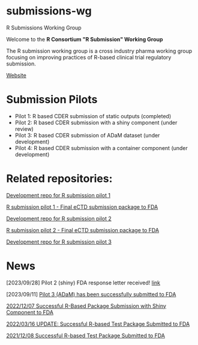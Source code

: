 # submissions-wg
R Submissions Working Group

  Welcome to the **R Consortium "R Submission" Working Group** 
  
  The R submission working group is a cross industry pharma working group
  focusing on improving practices of R-based 
  clinical trial regulatory submission.
  
  [Website](https://rconsortium.github.io/submissions-wg/)
  
# Submission Pilots

- Pilot 1: R based CDER submission of static outputs (completed)
- Pilot 2: R based CDER submission with a shiny component (under review)
- Pilot 3: R based CDER submission of ADaM dataset (under development)
- Pilot 4: R based CDER submission with a container component (under development)
  
  
# Related repositories:


[Development repo for R submission pilot 1](https://github.com/RConsortium/submissions-pilot1)

[R submission pilot 1 - Final eCTD submission package to FDA](https://github.com/RConsortium/submissions-pilot1-to-fda)

[Development repo for R submission pilot 2](https://github.com/RConsortium/submissions-pilot2)

[R submission pilot 2 - Final eCTD submission package to FDA](https://github.com/RConsortium/submissions-pilot2-to-fda)

[Development repo for R submission pilot 3](https://github.com/RConsortium/submissions-pilot3-adam)

# News

[2023/09/28] Pilot 2 (shiny) FDA response letter received! [link](https://github.com/RConsortium/submissions-wg/blob/0f1dc5c30985d413f75d196c2b6caa96231b26ee/_Documents/Summary_R_Pilot2_Submission%2027SEP2023.pdf)

[2023/09/11] [Pilot 3 (ADaM) has been successfully submitted to FDA](https://www.r-consortium.org/announcement/2023/09/11/first-publicly-available-r-based-submission-package-submitted-to-fda-pilot-3)

[2022/12/07 Successful R-Based Package Submission with Shiny Component to FDA](https://www.r-consortium.org/blog/2022/12/07/update-successful-r-based-package-submission-with-shiny-component-to-fda)

[2022/03/16 UPDATE: Successful R-based Test Package Submitted to FDA](https://www.r-consortium.org/blog/2022/03/16/update-successful-r-based-test-package-submitted-to-fda)

[2021/12/08 Successful R-based Test Package Submitted to FDA](https://www.r-consortium.org/blog/2021/12/08/successful-r-based-test-package-submitted-to-fda)
